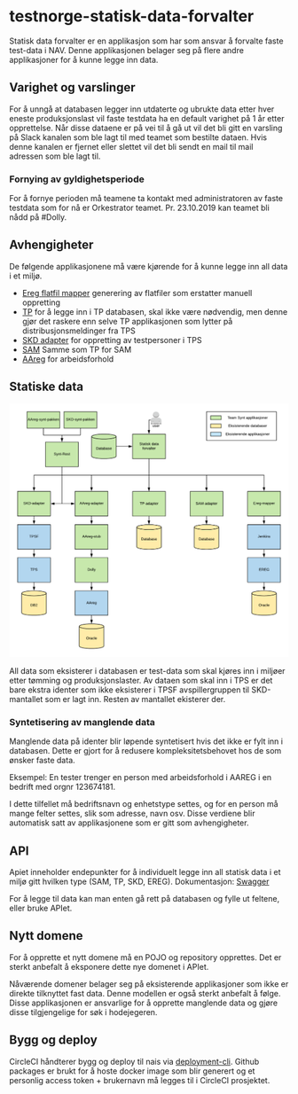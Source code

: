 # testnorge-statisk-data-forvalter

Statisk data forvalter er en applikasjon som har som ansvar å forvalte faste test-data i NAV. 
Denne applikasjonen belager seg på flere andre applikasjoner for å kunne legge inn data. 

## Varighet og varslinger
For å unngå at databasen legger inn utdaterte og ubrukte data etter hver eneste produksjonslast vil faste testdata ha en default varighet på 1 år etter opprettelse. Når disse dataene er på vei til å gå ut vil det bli gitt en varsling på Slack kanalen som ble lagt til med teamet som bestilte dataen. Hvis denne kanalen er fjernet eller slettet vil det bli sendt en mail til mail adressen som ble lagt til. 
### Fornying av gyldighetsperiode
For å fornye perioden må teamene ta kontakt med administratoren av faste testdata som for nå er Orkestrator teamet. Pr. 23.10.2019 kan teamet bli nådd på #Dolly.


## Avhengigheter

De følgende applikasjonene må være kjørende for å kunne legge inn all data i et miljø. 

 - [Ereg flatfil mapper](https://github.com/navikt/testnorge-ereg-mapper) generering av flatfiler som erstatter manuell oppretting
 - [TP](https://stash.adeo.no/projects/FEL/repos/testnorge-tp/browse) for å legge inn i TP databasen, skal ikke være 
 nødvendig, men denne gjør det raskere enn selve TP applikasjonen som lytter på distribusjonsmeldinger fra TPS 
 - [SKD adapter](https://stash.adeo.no/projects/FEL/repos/testnorge-skd/browse) for oppretting av testpersoner i TPS
 - [SAM](https://stash.adeo.no/projects/FEL/repos/testnorge-sam/browse) Samme som TP for SAM
 - [AAreg](https://stash.adeo.no/projects/FEL/repos/testnorge-aareg/browse) for arbeidsforhold
 
## Statiske data

![Faste data flowchart](./doc/images/Faste%20data%20flowchart.png "Faste data flowchart")


All data som eksisterer i databasen er test-data som skal kjøres inn i miljøer etter tømming og produksjonslaster.
Av dataen som skal inn i TPS er det bare ekstra identer som ikke eksisterer i TPSF avspillergruppen til SKD-mantallet som
er lagt inn. Resten av mantallet ekisterer der. 

### Syntetisering av manglende data
Manglende data på identer blir løpende syntetisert hvis det ikke er fylt inn i databasen. Dette er gjort for å redusere
kompleksitetsbehovet hos de som ønsker faste data. 

Eksempel: En tester trenger en person med arbeidsforhold i AAREG i en bedrift med orgnr 123674181. 

I dette tilfellet må bedriftsnavn og enhetstype settes, og for en person må mange felter settes, slik som adresse, navn osv. Disse verdiene blir automatisk satt av applikasjonene som er gitt som avhengigheter. 
 
## API

Apiet inneholder endepunkter for å individuelt legge inn all statisk data i et miljø gitt hvilken type (SAM, TP, SKD, EREG).
Dokumentasjon: [Swagger](https://testnorge-statisk-data-forvalter.nais.preprod.local/swagger-ui.html)

For å legge til data kan man enten gå rett på databasen og fylle ut feltene, eller bruke APIet. 

## Nytt domene

For å opprette et nytt domene må en POJO og repository opprettes. Det er sterkt anbefalt å eksponere dette nye domenet i APIet.

Nåværende domener belager seg på eksisterende applikasjoner som ikke er direkte tilknyttet fast data. Denne modellen er også
sterkt anbefalt å følge. Disse applikasjonen er ansvarlige for å opprette manglende data og gjøre disse tilgjengelige for søk i hodejegeren. 


## Bygg og deploy

CircleCI håndterer bygg og deploy til nais via [deployment-cli](https://github.com/navikt/deployment-cli). Github packages er brukt for å hoste docker image som blir generert og et personlig access token + brukernavn må legges til i CircleCI prosjektet. 
